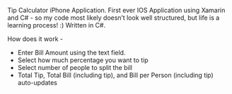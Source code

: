 Tip Calculator iPhone Application.
First ever IOS Application using Xamarin and C# - so my code most likely doesn’t look well structured, but life is a learning process! :)
Written in C#.

How does it work -
- Enter Bill Amount using the text field.
- Select how much percentage you want to tip
- Select number of people to split the bill
- Total Tip, Total Bill (including tip), and Bill per Person (including tip) auto-updates 